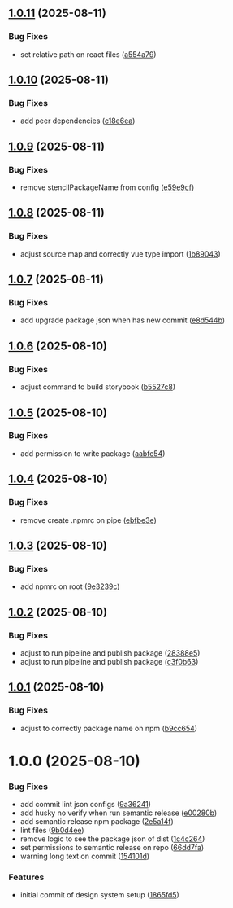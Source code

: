 ## [1.0.11](https://github.com/RodrigoBLima/ds-web-components/compare/v1.0.10...v1.0.11) (2025-08-11)


### Bug Fixes

* set relative path on react files ([a554a79](https://github.com/RodrigoBLima/ds-web-components/commit/a554a79b70b248df688c4231ebc023449c8be230))

## [1.0.10](https://github.com/RodrigoBLima/ds-web-components/compare/v1.0.9...v1.0.10) (2025-08-11)


### Bug Fixes

* add peer dependencies ([c18e6ea](https://github.com/RodrigoBLima/ds-web-components/commit/c18e6ea776fe8312fb5da7fe2aff0a2cc6fbf31e))

## [1.0.9](https://github.com/RodrigoBLima/ds-web-components/compare/v1.0.8...v1.0.9) (2025-08-11)


### Bug Fixes

* remove stencilPackageName from config ([e59e9cf](https://github.com/RodrigoBLima/ds-web-components/commit/e59e9cfc0f605edf32847a4c8c0da9cae1403e06))

## [1.0.8](https://github.com/RodrigoBLima/ds-web-components/compare/v1.0.7...v1.0.8) (2025-08-11)


### Bug Fixes

* adjust source map and correctly vue type import ([1b89043](https://github.com/RodrigoBLima/ds-web-components/commit/1b89043356c25877dd6869e1292465ce427ad0c7))

## [1.0.7](https://github.com/RodrigoBLima/ds-web-components/compare/v1.0.6...v1.0.7) (2025-08-11)


### Bug Fixes

* add upgrade package json when has new commit ([e8d544b](https://github.com/RodrigoBLima/ds-web-components/commit/e8d544b5cc7da06a54ca64a3b0f5d53bf8b3b9c7))

## [1.0.6](https://github.com/RodrigoBLima/ds-web-components/compare/v1.0.5...v1.0.6) (2025-08-10)


### Bug Fixes

* adjust command to build storybook ([b5527c8](https://github.com/RodrigoBLima/ds-web-components/commit/b5527c854aa32d48d82c4639ca2d9cf151a3a2b0))

## [1.0.5](https://github.com/RodrigoBLima/ds-web-components/compare/v1.0.4...v1.0.5) (2025-08-10)


### Bug Fixes

* add permission to write package ([aabfe54](https://github.com/RodrigoBLima/ds-web-components/commit/aabfe54d9557a223e7eb6a5fcf2f92f65ca91f3e))

## [1.0.4](https://github.com/RodrigoBLima/ds-web-components/compare/v1.0.3...v1.0.4) (2025-08-10)


### Bug Fixes

* remove create .npmrc on pipe ([ebfbe3e](https://github.com/RodrigoBLima/ds-web-components/commit/ebfbe3e5a2e6239d6033675699adf9a8a97ae151))

## [1.0.3](https://github.com/RodrigoBLima/ds-web-components/compare/v1.0.2...v1.0.3) (2025-08-10)


### Bug Fixes

* add npmrc on root ([9e3239c](https://github.com/RodrigoBLima/ds-web-components/commit/9e3239c50f020c9a5f5d8f20979135e5a620a228))

## [1.0.2](https://github.com/RodrigoBLima/ds-web-components/compare/v1.0.1...v1.0.2) (2025-08-10)


### Bug Fixes

* adjust to run pipeline and publish package ([28388e5](https://github.com/RodrigoBLima/ds-web-components/commit/28388e5a2775d8d40fbb07c9576506bbbbe7fd50))
* adjust to run pipeline and publish package ([c3f0b63](https://github.com/RodrigoBLima/ds-web-components/commit/c3f0b63b7f7c630760b70cebb04c89504bc8e21d))

## [1.0.1](https://github.com/RodrigoBLima/ds-web-components/compare/v1.0.0...v1.0.1) (2025-08-10)


### Bug Fixes

* adjust to correctly package name on npm ([b9cc654](https://github.com/RodrigoBLima/ds-web-components/commit/b9cc6544c2775205190d26fce692717297df458a))

# 1.0.0 (2025-08-10)


### Bug Fixes

* add commit lint json configs ([9a36241](https://github.com/RodrigoBLima/ds-web-components/commit/9a36241c0988e0cec52a592eecb102c24bac8dc7))
* add husky no verify when run semantic release ([e00280b](https://github.com/RodrigoBLima/ds-web-components/commit/e00280b278bbfacb769d660bdfb6ccd9189c38b9))
* add semantic release npm package ([2e5a14f](https://github.com/RodrigoBLima/ds-web-components/commit/2e5a14fad060be0cf9ea94d7853078af886fa10b))
* lint files ([9b0d4ee](https://github.com/RodrigoBLima/ds-web-components/commit/9b0d4ee00d909406c549cb39b6b03f2056f3a7cf))
* remove logic to see the package json of dist ([1c4c264](https://github.com/RodrigoBLima/ds-web-components/commit/1c4c26411dd6e5eeee33c9ea227fa5db8582835b))
* set permissions to semantic release on repo ([66dd7fa](https://github.com/RodrigoBLima/ds-web-components/commit/66dd7fab9bc51ab063fd500ae3cfca5d00754956))
* warning long text on commit ([154101d](https://github.com/RodrigoBLima/ds-web-components/commit/154101d58da65daa1ae0bb62df923badf2fad294))


### Features

* initial commit of design system setup ([1865fd5](https://github.com/RodrigoBLima/ds-web-components/commit/1865fd52c83074af68881efaa88614fd7da47af2))
